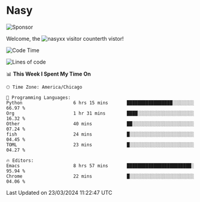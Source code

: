 # Nasy

<!--
<p align="center">
<img height="200" src="https://github-readme-stats.vercel.app/api?username=nasyxx&count_private=true&show_icons=true&theme=dracula&include_all_commits=true"/>
<img height="200" src="https://github-readme-stats.vercel.app/api/top-langs/?username=nasyxx&theme=dracula&hide=html,jupyter+notebook&count_private=true&show_icons=true"/>
</p>

  
----------------
-->

![Sponsor](https://img.shields.io/static/v1.svg?label=Sponsor&message=%E2%9D%A4&logo=GitHub&style=flat&color=pink)
 
Welcome, the ![nasyxx visitor counter](https://count.getloli.com/get/@nasyxx?theme=rule34)th vistor!
 
<!--START_SECTION:waka-->
![Code Time](http://img.shields.io/badge/Code%20Time-4%2C361%20hrs%2055%20mins-blue)

![Lines of code](https://img.shields.io/badge/From%20Hello%20World%20I%27ve%20Written-6.3%20million%20lines%20of%20code-blue)

📊 **This Week I Spent My Time On** 

```text
🕑︎ Time Zone: America/Chicago

💬 Programming Languages: 
Python                   6 hrs 15 mins       █████████████████░░░░░░░░   66.97 % 
Org                      1 hr 31 mins        ████░░░░░░░░░░░░░░░░░░░░░   16.32 % 
Other                    40 mins             ██░░░░░░░░░░░░░░░░░░░░░░░   07.24 % 
fish                     24 mins             █░░░░░░░░░░░░░░░░░░░░░░░░   04.45 % 
TOML                     23 mins             █░░░░░░░░░░░░░░░░░░░░░░░░   04.27 % 

🔥 Editors: 
Emacs                    8 hrs 57 mins       ████████████████████████░   95.94 % 
Chrome                   22 mins             █░░░░░░░░░░░░░░░░░░░░░░░░   04.06 % 
```


 Last Updated on 23/03/2024 11:22:47 UTC
<!--END_SECTION:waka-->

<!-- ![visitors](https://visitor-badge.laobi.icu/badge?page_id=nasyxx.nasyxx) -->

